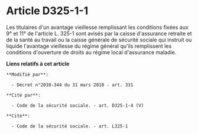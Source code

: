 # Article D325-1-1

Les titulaires d'un avantage vieillesse remplissant les conditions fixées aux 9° et 11° de l'article L. 325-1 sont avisés par
la caisse d'assurance retraite et de la santé au travail ou la caisse générale de sécurité sociale qui instruit ou liquide
l'avantage vieillesse du régime général qu'ils remplissent les conditions d'ouverture de droits au régime local d'assurance
maladie.

**Liens relatifs à cet article**

	**Modifié par**:

	  - Décret n°2010-344 du 31 mars 2010 - art. 331

	**Cité par**:

	  - Code de la sécurité sociale. - art. D325-1-4 (V)

	**Cite**:

	  - Code de la sécurité sociale. - art. L325-1
